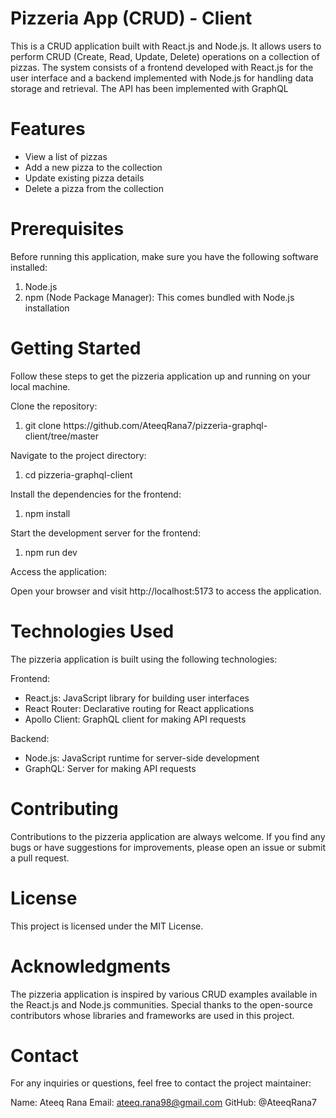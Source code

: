 # Pizzeria App (CRUD) - Client

This is a CRUD application built with React.js and Node.js. It allows users to perform CRUD (Create, Read, Update, Delete) operations on a collection of pizzas. The system consists of a frontend developed with React.js for the user interface and a backend implemented with Node.js for handling data storage and retrieval. The API has been implemented with GraphQL

# Features

<ul>
  <li>View a list of pizzas</li>
  <li>Add a new pizza to the collection</li>
  <li>Update existing pizza details</li>
  <li>Delete a pizza from the collection</li>
</ul>

# Prerequisites

Before running this application, make sure you have the following software installed:

<ol>
  <li>Node.js</li>
  <li>npm (Node Package Manager): This comes bundled with Node.js installation</li>
</ol>

# Getting Started

Follow these steps to get the pizzeria application up and running on your local machine.

Clone the repository:

<ol>
  <li>git clone https://github.com/AteeqRana7/pizzeria-graphql-client/tree/master</li>
</ol>

Navigate to the project directory:

<ol>
  <li>cd pizzeria-graphql-client</li>
</ol>

Install the dependencies for the frontend:

<ol>
  <li>npm install</li>
</ol>

Start the development server for the frontend:

<ol>
  <li>npm run dev</li>
</ol>

Access the application:
<p>
Open your browser and visit http://localhost:5173 to access the application.
</p>

# Technologies Used

The pizzeria application is built using the following technologies:

Frontend:

<ul>
  <li>React.js: JavaScript library for building user interfaces</li>
  <li>React Router: Declarative routing for React applications</li>
  <li>Apollo Client: GraphQL client for making API requests</li>
</ul>

Backend:

<ul>
  <li>Node.js: JavaScript runtime for server-side development</li>
  <li>GraphQL: Server for making API requests</li>
</ul>

# Contributing

Contributions to the pizzeria application are always welcome. If you find any bugs or have suggestions for improvements, please open an issue or submit a pull request.

# License

This project is licensed under the MIT License.

# Acknowledgments

The pizzeria application is inspired by various CRUD examples available in the React.js and Node.js communities.
Special thanks to the open-source contributors whose libraries and frameworks are used in this project.

# Contact

For any inquiries or questions, feel free to contact the project maintainer:

Name: Ateeq Rana
Email: ateeq.rana98@gmail.com
GitHub: @AteeqRana7
